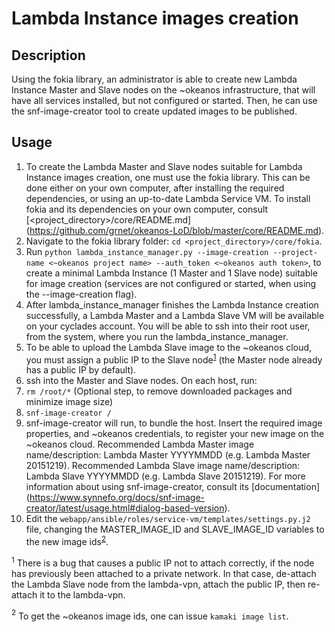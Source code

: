 # Lambda Instance images creation

## Description

Using the fokia library, an administrator is able to create new Lambda Instance Master and Slave nodes on the ~okeanos infrastructure, that will have all services installed, but not configured or started. Then, he can use the snf-image-creator tool to create updated images to be published.

## Usage

1. To create the Lambda Master and Slave nodes suitable for Lambda Instance images creation, one must use the fokia library. This can be done either on your own computer, after installing the required dependencies, or using an up-to-date Lambda Service VM. To install fokia and its dependencies on your own computer, consult [\<project_directory\>/core/README.md] (https://github.com/grnet/okeanos-LoD/blob/master/core/README.md).
2. Navigate to the fokia library folder: `cd <project_directory>/core/fokia`.
3. Run `python lambda_instance_manager.py --image-creation --project-name <~okeanos project name> --auth_token <~okeanos auth token>`, to create a minimal Lambda Instance (1 Master and 1 Slave node) suitable for image creation (services are not configured or started, when using the --image-creation flag).
4. After lambda_instance_manager finishes the Lambda Instance creation successfully, a Lambda Master and a Lambda Slave VM will be available on your cyclades account. You will be able to ssh  into their root user, from the system, where you run the lambda_instance_manager.
5. To be able to upload the Lambda Slave image to the ~okeanos cloud, you must assign a public IP to the Slave node<sup>[1](#footnote1)</sup> (the Master node already has a public IP by default).
6. ssh into the Master and Slave nodes. On each host, run:
  1. `rm /root/*` (Optional step, to remove downloaded packages and minimize image size)
  2. `snf-image-creator /`
7. snf-image-creator will run, to bundle the host. Insert the required image properties, and ~okeanos credentials, to register your new image on the ~okeanos cloud. Recommended Lambda Master image name/description: Lambda Master YYYYMMDD (e.g. Lambda Master 20151219). Recommended Lambda Slave image name/description: Lambda Slave YYYYMMDD (e.g. Lambda Slave 20151219). For more information about using snf-image-creator, consult its [documentation] (https://www.synnefo.org/docs/snf-image-creator/latest/usage.html#dialog-based-version).
8. Edit the `webapp/ansible/roles/service-vm/templates/settings.py.j2` file, changing the MASTER_IMAGE_ID and SLAVE_IMAGE_ID variables to the new image ids<sup>[2](#footnote2)</sup>.

<a name="footnote1"><sup>1</sup></a> There is a bug that causes a public IP not to attach correctly, if the node has previously been attached to a private network. In that case, de-attach the Lambda Slave node from the lambda-vpn, attach the public IP, then re-attach it to the lambda-vpn.

<a name="footnote2"><sup>2</sup></a> To get the ~okeanos image ids, one can issue `kamaki image list`.
